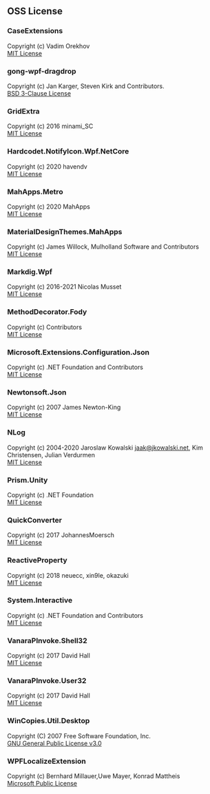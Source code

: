 ## OSS License

### CaseExtensions
Copyright (c) Vadim Orekhov  
[MIT License](https://github.com/vad3x/case-extensions/blob/master/readme.md#license)  

### gong-wpf-dragdrop
Copyright (c) Jan Karger, Steven Kirk and Contributors.  
[BSD 3-Clause License](https://github.com/punker76/gong-wpf-dragdrop/blob/develop/LICENSE)  

### GridExtra
Copyright (c) 2016 minami_SC  
[MIT License](https://github.com/sourcechord/GridExtra/blob/master/LICENSE)  

### Hardcodet.NotifyIcon.Wpf.NetCore
Copyright (c) 2020 havendv  
[MIT License](https://github.com/HavenDV/H.NotifyIcon.WPF/blob/master/LICENSE.md)  

### MahApps.Metro
Copyright (c) 2020 MahApps  
[MIT License](https://github.com/MahApps/MahApps.Metro/blob/develop/LICENSE)  

### MaterialDesignThemes.MahApps
Copyright (c) James Willock,  Mulholland Software and Contributors  
[MIT License](https://github.com/MaterialDesignInXAML/MaterialDesignInXamlToolkit/blob/master/LICENSE)  

### Markdig.Wpf
Copyright (c) 2016-2021 Nicolas Musset  
[MIT License](https://github.com/Kryptos-FR/markdig.wpf/blob/develop/LICENSE.md)  

### MethodDecorator.Fody
Copyright (c) Contributors  
[MIT License](https://github.com/Fody/MethodDecorator/blob/master/License.txt)  

### Microsoft.Extensions.Configuration.Json
Copyright (c) .NET Foundation and Contributors  
[MIT License](https://github.com/dotnet/runtime/blob/master/LICENSE.TXT)  

### Newtonsoft.Json
Copyright (c) 2007 James Newton-King  
[MIT License](https://github.com/JamesNK/Newtonsoft.Json/blob/master/LICENSE.md)  

### NLog
Copyright (c) 2004-2020 Jaroslaw Kowalski <jaak@jkowalski.net>, Kim Christensen, Julian Verdurmen  
[MIT License](https://github.com/NLog/NLog/blob/dev/LICENSE.txt)  

### Prism.Unity
Copyright (c) .NET Foundation  
[MIT License](https://github.com/PrismLibrary/Prism/blob/master/LICENSE)  

### QuickConverter
Copyright (c) 2017 JohannesMoersch  
[MIT License](https://github.com/JohannesMoersch/QuickConverter/blob/master/LICENSE)  

### ReactiveProperty
Copyright (c) 2018 neuecc, xin9le, okazuki  
[MIT License](https://github.com/runceel/ReactiveProperty/blob/main/LICENSE.txt)  

### System.Interactive
Copyright (c) .NET Foundation and Contributors  
[MIT License](https://github.com/dotnet/reactive/blob/main/LICENSE)  

### VanaraPInvoke.Shell32
Copyright (c) 2017 David Hall  
[MIT License](https://github.com/dahall/Vanara/blob/master/LICENSE)  

### VanaraPInvoke.User32
Copyright (c) 2017 David Hall  
[MIT License](https://github.com/dahall/Vanara/blob/master/LICENSE)  

### WinCopies.Util.Desktop
Copyright (C) 2007 Free Software Foundation, Inc.  
[GNU General Public License v3.0](https://github.com/pierresprim/WinCopies/blob/master/LICENSE)  

### WPFLocalizeExtension
Copyright (c) Bernhard Millauer,Uwe Mayer, Konrad Mattheis  
[Microsoft Public License](https://github.com/XAMLMarkupExtensions/WPFLocalizationExtension/blob/master/LICENSE)  